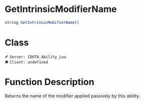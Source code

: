 # GetIntrinsicModifierName
```js	
string GetIntrinsicModifierName()
```
# Class
✔ `Server: CDOTA_Ability_Lua`  
✖ `Client: undefined`  

# Function Description
Returns the name of the modifier applied passively by this ability.
